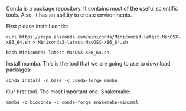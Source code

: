 

Conda is a package repository. It contains most of the useful scientific tools. Also, it has an abiltity to create environments.

First please install conda:

```
curl https://repo.anaconda.com/miniconda/Miniconda3-latest-MacOSX-x86_64.sh > Miniconda3-latest-MacOSX-x86_64.sh

bash Miniconda3-latest-MacOSX-x86_64.sh
```

Install mamba. This is the tool that we are going to use to download packages:

```
conda install -n base -c conda-forge mamba
```

Our first tool. The most important one. Snakemake:


```
mamba -c bioconda -c conda-forge snakemake-minimal
```
